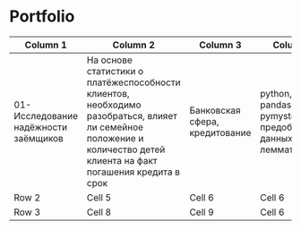 # Portfolio

| Column 1 | Column 2 | Column 3 | Column 4 |
|----------|----------|----------|----------|
| 01-Исследование надёжности заёмщиков    | На основе статистики о платёжеспособности клиентов, необходимо разобраться, влияет ли семейное положение и количество детей клиента на факт погашения кредита в срок  | Банковская сфера, кредитование   | python, pandas, pymystem3, предобработка данных, лемматизация  |
| Row 2    | Cell 5   | Cell 6   | Cell 6   |
| Row 3    | Cell 8   | Cell 9   | Cell 6   |
